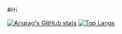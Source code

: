 #Hi 

[![Anurag's GitHub stats](https://github-readme-stats.vercel.app/api?username=ahdiua&count_private=true)](https://github.com/anuraghazra/github-readme-stats)
[![Top Langs](https://github-readme-stats.vercel.app/api/top-langs/?username=ahdiua)](https://github.com/anuraghazra/github-readme-stats)
